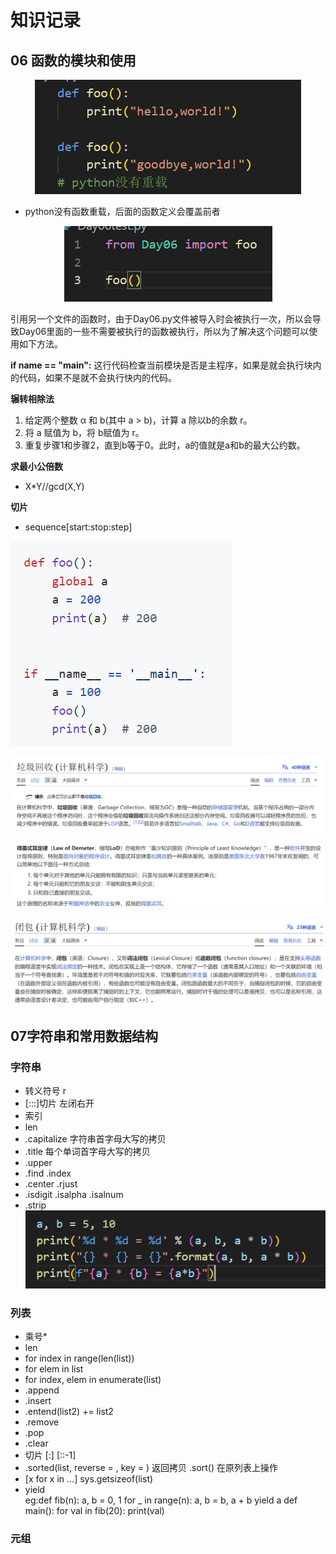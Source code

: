 # 知识记录
## 06 函数的模块和使用

<p align='center'>
    <img src = "image.png" >
</p>

- python没有函数重载，后面的函数定义会覆盖前者

<p align = "center">
    <img src="image-1.png">
</p>

引用另一个文件的函数时，由于Day06.py文件被导入时会被执行一次，所以会导致Day06里面的一些不需要被执行的函数被执行，所以为了解决这个问题可以使用如下方法。

**if __name__ == "__main__":**
这行代码检查当前模块是否是主程序，如果是就会执行块内的代码，如果不是就不会执行快内的代码。

**辗转相除法**
1. 给定两个整数 α 和 b(其中 a > b)，计算 a 除以b的余数 r。
2. 将 a 赋值为 b，将 b赋值为 r。
3. 重复步骤1和步骤2，直到b等于0。此时，a的值就是a和b的最大公约数。

**求最小公倍数**
- X*Y//gcd(X,Y)

**切片**
- sequence[start:stop:step]

![alt text](image-2.png)

![alt text](image-3.png)

![alt text](image-4.png)

![alt text](image-5.png)

## 07字符串和常用数据结构
### 字符串
- 转义符号   r
- [:::]切片 左闭右开
- 索引
- len
- .capitalize 字符串首字母大写的拷贝
- .title 每个单词首字母大写的拷贝
- .upper
- .find   .index
- .center .rjust
- .isdigit  .isalpha  .isalnum
- .strip
![alt text](image-7.png)

### 列表
- 乘号*
- len
- for index in range(len(list))
- for elem in list
- for index, elem in enumerate(list)
- .append
- .insert
- .entend(list2)   += list2
- .remove
- .pop
- .clear
- 切片 [:]  [::-1]
- .sorted(list, reverse = , key = )  返回拷贝  .sort() 在原列表上操作
- [x for x in ...]     sys.getsizeof(list)
- yield    
eg:def fib(n): 
    a, b = 0, 1 
    for _ in range(n):
        a, b = b, a + b
        yield a
    def main():
        for val in fib(20):
            print(val)

### 元组


